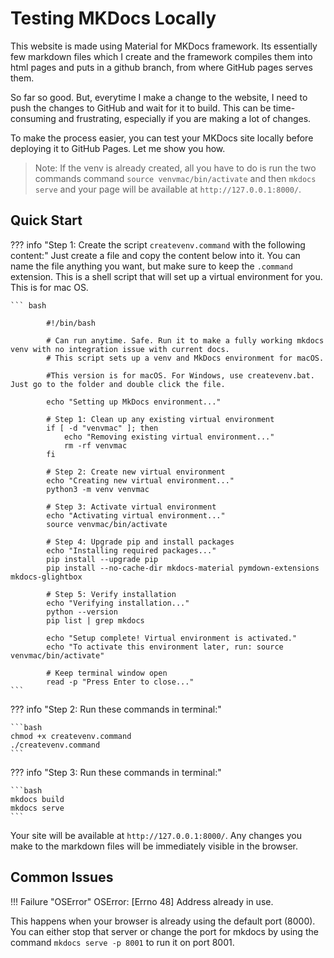 # Testing MKDocs Locally

This website is made using Material for MKDocs framework. Its essentially few markdown files which I create and the framework compiles them into html pages and puts in a github branch, from where GitHub pages serves them.

So far so good. But, everytime I make a change to the website, I need to push the changes to GitHub and wait for it to build. This can be time-consuming and frustrating, especially if you are making a lot of changes.

To make the process easier, you can test your MKDocs site locally before deploying it to GitHub Pages. Let me show you how.


> Note: If the venv is already created, all you have to do is run the two commands command `source venvmac/bin/activate`  and then `mkdocs serve` and your page will be available at `http://127.0.0.1:8000/`.

## Quick Start


??? info "Step 1:  Create the script `createvenv.command` with the following content:"
    Just create a file and copy the content below into it. You can name the file anything you want, but make sure to keep the `.command` extension. This is a shell script that will set up a virtual environment for you. This is for mac OS.

    ``` bash

            #!/bin/bash

            # Can run anytime. Safe. Run it to make a fully working mkdocs venv with no integration issue with current docs.
            # This script sets up a venv and MkDocs environment for macOS.

            #This version is for macOS. For Windows, use createvenv.bat. Just go to the folder and double click the file.

            echo "Setting up MkDocs environment..."

            # Step 1: Clean up any existing virtual environment
            if [ -d "venvmac" ]; then
                echo "Removing existing virtual environment..."
                rm -rf venvmac
            fi

            # Step 2: Create new virtual environment
            echo "Creating new virtual environment..."
            python3 -m venv venvmac

            # Step 3: Activate virtual environment
            echo "Activating virtual environment..."
            source venvmac/bin/activate

            # Step 4: Upgrade pip and install packages
            echo "Installing required packages..."
            pip install --upgrade pip
            pip install --no-cache-dir mkdocs-material pymdown-extensions mkdocs-glightbox

            # Step 5: Verify installation
            echo "Verifying installation..."
            python --version
            pip list | grep mkdocs

            echo "Setup complete! Virtual environment is activated."
            echo "To activate this environment later, run: source venvmac/bin/activate"

            # Keep terminal window open
            read -p "Press Enter to close..."
    ```    


??? info "Step 2:  Run these commands in terminal:"

    ```bash
    chmod +x createvenv.command
    ./createvenv.command
    ``` 

??? info "Step 3:  Run these commands in terminal:"

    ```bash
    mkdocs build
    mkdocs serve
    ``` 


Your site will be available at `http://127.0.0.1:8000/`. Any changes you make to the markdown files will be immediately visible in the browser.

## Common Issues

!!! Failure "OSError"
    OSError: [Errno 48] Address already in use. 

This happens when your browser is already using the default port (8000). You can either stop that server or change the port for mkdocs by using the command `mkdocs serve -p 8001` to run it on port 8001.